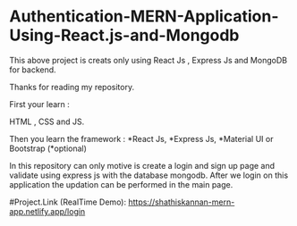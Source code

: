 # Authentication-MERN-Application-Using-React.js-and-Mongodb
This above project is creats only using React Js , Express Js and MongoDB for backend.

Thanks for reading my repository.

First your learn :

HTML , CSS and JS.

Then you learn the framework :
*React Js,
*Express Js,
*Material UI or Bootstrap (*optional)

In this repository can only motive is create a login and sign up page and validate using express js with the database mongodb.
After we login on this application the updation can be performed in the main page.

#Project.Link (RealTime Demo): https://shathiskannan-mern-app.netlify.app/login

